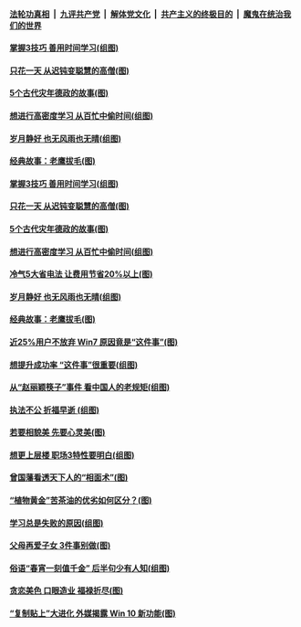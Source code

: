 

####  [法轮功真相](../../../../basic/blob/master/README.md?t=08151902) &nbsp;|&nbsp; [九评共产党](../../../../9ping.md/blob/master/README.md?t=08151902) &nbsp;|&nbsp; [解体党文化](../../../../jtdwh.md/blob/master/README.md?t=08151902)  &nbsp;|&nbsp; [共产主义的终极目的](../../../../gczydzjmd.md/blob/master/README.md?t=08151902) &nbsp;|&nbsp; [魔鬼在统治我们的世界](../../../../mgztzwmdsj.md/blob/master/README.md?t=08151902) 

#### [掌握3技巧 善用时间学习(组图)](../pages/p8/943037.md?t=08151902) 

#### [只花一天 从迟钝变聪慧的高僧(图)](../pages/p8/942639.md?t=08151902) 

#### [5个古代灾年德政的故事(图)](../pages/p8/942543.md?t=08151902) 

#### [想进行高密度学习 从百忙中偷时间(组图)](../pages/p8/942941.md?t=08151902) 

#### [岁月静好 也无风雨也无晴(组图)](../pages/p8/938924.md?t=08151902) 

#### [经典故事：老鹰拔毛(图)](../pages/p8/942653.md?t=08151902) 

#### [掌握3技巧 善用时间学习(组图)](../pages/p8/943037.md?t=08151902) 

#### [只花一天 从迟钝变聪慧的高僧(图)](../pages/p8/942639.md?t=08151902) 

#### [5个古代灾年德政的故事(图)](../pages/p8/942543.md?t=08151902) 

#### [想进行高密度学习 从百忙中偷时间(组图)](../pages/p8/942941.md?t=08151902) 

#### [冷气5大省电法 让费用节省20%以上(图)](../pages/p8/942937.md?t=08151902) 

#### [岁月静好 也无风雨也无晴(组图)](../pages/p8/938924.md?t=08151902) 

#### [经典故事：老鹰拔毛(图)](../pages/p8/942653.md?t=08151902) 

#### [近25%用户不放弃 Win7 原因竟是“这件事”(图)](../pages/p8/942801.md?t=08151902) 

#### [想提升成功率 “这件事”很重要(组图)](../pages/p8/942788.md?t=08151902) 

#### [从“赵丽颖筷子”事件 看中国人的老规矩(组图)](../pages/p8/942541.md?t=08151902) 

#### [执法不公 折福早逝 (组图)](../pages/p8/941909.md?t=08151902) 

#### [若要相貌美 先要心灵美(图)](../pages/p8/941905.md?t=08151902) 

#### [想更上层楼 职场3特性要明白(组图)](../pages/p8/942676.md?t=08151902) 

#### [曾国藩看透天下人的“相面术”(图)](../pages/p8/941903.md?t=08151902) 

#### [“植物黄金”苦茶油的优劣如何区分？(图)](../pages/p8/942393.md?t=08151902) 

#### [学习总是失败的原因(组图)](../pages/p8/942589.md?t=08151902) 

#### [父母再爱子女 3件事别做(图)](../pages/p8/942493.md?t=08151902) 

#### [俗语“春宵一刻值千金” 后半句少有人知(组图)](../pages/p8/942272.md?t=08151902) 

#### [贪恋美色 口眼造业 福禄折尽(图)](../pages/p8/941175.md?t=08151902) 

#### [“复制贴上”大进化 外媒揭露 Win 10 新功能(图)](../pages/p8/942490.md?t=08151902) 

